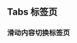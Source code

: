 <div class="demo-header">
<p class="overviewicon">
  <span class="wapi-ui-Tabs"/>
</p>

## Tabs 标签页

<mobile-uxlink widget-name="Tabs"></mobile-uxlink>
</div>

### 滑动内容切换标签页

<mobile-view link="tabs/swipe"></mobile-view>

<br>
